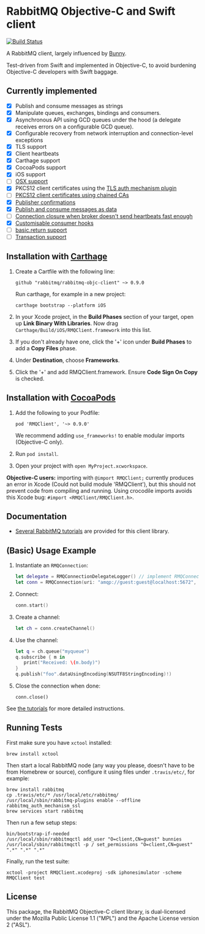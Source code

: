 # RabbitMQ Objective-C and Swift client

[![Build Status](https://travis-ci.org/rabbitmq/rabbitmq-objc-client.svg?branch=master)](https://travis-ci.org/rabbitmq/rabbitmq-objc-client)

A RabbitMQ client, largely influenced by [Bunny](https://github.com/ruby-amqp/bunny).

Test-driven from Swift and implemented in Objective-C, to avoid burdening Objective-C developers with Swift baggage.

## Currently implemented

- [x] Publish and consume messages as strings
- [x] Manipulate queues, exchanges, bindings and consumers.
- [x] Asynchronous API using GCD queues under the hood (a delegate receives errors on a configurable GCD queue).
- [x] Configurable recovery from network interruption and connection-level exceptions
- [x] TLS support
- [x] Client heartbeats
- [x] Carthage support
- [x] CocoaPods support
- [x] iOS support
- [ ] [OSX support](https://github.com/rabbitmq/rabbitmq-objc-client/issues/55)
- [x] PKCS12 client certificates using the [TLS auth mechanism plugin](https://github.com/rabbitmq/rabbitmq-auth-mechanism-ssl)
- [ ] [PKCS12 client certificates using chained CAs](https://github.com/rabbitmq/rabbitmq-objc-client/issues/74)
- [x] [Publisher confirmations](https://github.com/rabbitmq/rabbitmq-objc-client/issues/68)
- [x] [Publish and consume messages as data](https://github.com/rabbitmq/rabbitmq-objc-client/issues/46)
- [ ] [Connection closure when broker doesn't send heartbeats fast enough](https://github.com/rabbitmq/rabbitmq-objc-client/issues/41)
- [x] [Customisable consumer hooks](https://github.com/rabbitmq/rabbitmq-objc-client/issues/71)
- [ ] [basic.return support](https://github.com/rabbitmq/rabbitmq-objc-client/issues/72)
- [ ] [Transaction support](https://github.com/rabbitmq/rabbitmq-objc-client/issues/73)

## Installation with [Carthage](https://github.com/Carthage/Carthage)

1. Create a Cartfile with the following line:

   ```
   github "rabbitmq/rabbitmq-objc-client" ~> 0.9.0
   ```

   Run carthage, for example in a new project:

   ```
   carthage bootstrap --platform iOS
   ```
1. In your Xcode project, in the **Build Phases** section of your target, open up **Link
Binary With Libraries**. Now drag `Carthage/Build/iOS/RMQClient.framework` into
this list.
1. If you don't already have one, click the '+' icon under **Build Phases** to add a
**Copy Files** phase.
1. Under **Destination**, choose **Frameworks**.
1. Click the '+' and add RMQClient.framework. Ensure **Code Sign On Copy** is checked.

## Installation with [CocoaPods](https://cocoapods.org/)

1. Add the following to your Podfile:

   ```
   pod 'RMQClient', '~> 0.9.0'
   ```
   We recommend adding `use_frameworks!` to enable modular imports (Objective-C only).
1. Run `pod install`.
1. Open your project with `open MyProject.xcworkspace`.

**Objective-C users:** importing with `@import RMQClient;` currently produces an error in Xcode (Could not build module 'RMQClient'), but this should not prevent code from compiling and running. Using crocodile imports avoids this Xcode bug: `#import <RMQClient/RMQClient.h>`.


## Documentation

 * [Several RabbitMQ tutorials](http://www.rabbitmq.com/getstarted.html) are provided for
   this client library.

## (Basic) Usage Example

1. Instantiate an `RMQConnection`:

   ```swift
   let delegate = RMQConnectionDelegateLogger() // implement RMQConnectionDelegate yourself to react to errors
   let conn = RMQConnection(uri: "amqp://guest:guest@localhost:5672", delegate: delegate)
   ```
1. Connect:

   ```swift
   conn.start()
   ```
1. Create a channel:

   ```swift
   let ch = conn.createChannel()
   ```
1. Use the channel:

   ```swift
   let q = ch.queue("myqueue")
   q.subscribe { m in
      print("Received: \(m.body)")
   }
   q.publish("foo".dataUsingEncoding(NSUTF8StringEncoding)!)
   ```

1. Close the connection when done:

   ```
   conn.close()
   ```

See [the tutorials](http://www.rabbitmq.com/tutorials/tutorial-one-objectivec.html) for more detailed instructions.

## Running Tests

First make sure you have `xctool` installed:

    brew install xctool

Then start a local RabbitMQ node (any way you please, doesn't have to be from Homebrew or source),
configure it using files under `.travis/etc/`, for example:

    brew install rabbitmq
    cp .travis/etc/* /usr/local/etc/rabbitmq/
    /usr/local/sbin/rabbitmq-plugins enable --offline rabbitmq_auth_mechanism_ssl
    brew services start rabbitmq

Then run a few setup steps:

    bin/bootstrap-if-needed
    /usr/local/sbin/rabbitmqctl add_user "O=client,CN=guest" bunnies
    /usr/local/sbin/rabbitmqctl -p / set_permissions "O=client,CN=guest" ".*" ".*" ".*"

Finally, run the test suite:

    xctool -project RMQClient.xcodeproj -sdk iphonesimulator -scheme RMQClient test


## License

This package, the RabbitMQ Objective-C client library, is
dual-licensed under the Mozilla Public License 1.1 ("MPL") and the
Apache License version 2 ("ASL").
